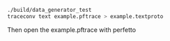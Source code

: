 ``` sh
./build/data_generator_test
traceconv text example.pftrace > example.textproto
```

Then open the example.pftrace with perfetto
